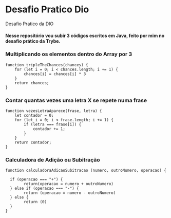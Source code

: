 # Desafio Pratico Dio
Desafio Pratico da DIO

#### Nesse repositório vou subir 3 códigos escritos em Java, feito por mim no desafio prático da Trybe.

### Multiplicando os elementos dentro do Array por 3
``````
function tripleTheChances(chances) {
    for (let i = 0; i < chances.length; i += 1) {
        chances[i] = chances[i] * 3
    }
    return chances;
}
``````
### Contar quantas vezes uma letra X se repete numa frase
``````
function vezesLetraAparece(frase, letra) {
    let contador = 0;
    for (let i = 0; i < frase.length; i += 1) {
        if (letra === frase[i]) {
            contador += 1;
        }
    }
    return contador;
}
``````
### Calculadora de Adição ou Subitração
``````
function calculadoraAdicaoSubitracao (numero, outroNumero, operacao) {

  if (operacao === "+") {
        return(operacao = numero + outroNumero)
  } else if (operacao === "-") {
        return (operacao = numero - outroNumero) 
  } else {
        return (0)
  }
}
``````
